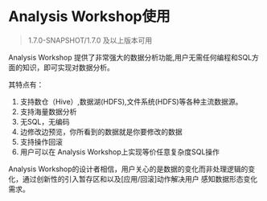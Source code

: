 # Analysis Workshop使用

> 1.7.0-SNAPSHOT/1.7.0 及以上版本可用

Analysis Workshop 提供了非常强大的数据分析功能,用户无需任何编程和SQL方面的知识，即可实现对数据分析。

其特点有：

1. 支持数仓（Hive）,数据湖(HDFS),文件系统(HDFS)等各种主流数据源。
2. 支持海量数据分析
3. 无SQL，无编码
4. 边修改边预览，你所看到的数据就是你要修改的数据
5. 支持操作回滚
6. 用户可以在 Analysis Workshop上实现等价任意复杂度SQL操作

Analysis Workshop的设计者相信，用户关心的是数据的变化而非处理逻辑的变化，通过创新性的引入暂存区和以及[应用/回滚]动作解决用户
感知数据形态变化需求。

